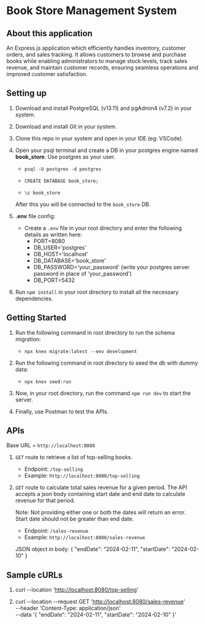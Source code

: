 # Book Store Management System

## About this application

An Express.js application which efficiently handles inventory, customer orders, and sales tracking. It allows customers to browse and purchase books while enabling administrators to manage stock levels, track sales revenue, and maintain customer records, ensuring seamless operations and improved customer satisfaction.

## Setting up

1. Download and install PostgreSQL (v13.11) and pgAdmin4 (v7.2) in your system.
2. Download and install Git in your system.
3. Clone this repo in your system and open in your IDE (eg: VSCode).
4. Open your psql terminal and create a DB in your postgres engine named **book_store**. Use postgres as your user.

   - `psql -U postgres -d postgres`

   - `CREATE DATABASE book_store;`

   - `\c book_store`

   After this you will be connected to the `book_store` DB.

5. **.env** file config:

   - Create a `.env` file in your root directory and enter the following details as written here:
     - PORT=8080
     - DB_USER='postgres'
     - DB_HOST='localhost'
     - DB_DATABASE='book_store'
     - DB_PASSWORD='your_password' (write your postgres server password in place of 'your_password')
     - DB_PORT=5432

6. Run `npm install` in your root directory to install all the necessary dependencies.

## Getting Started

1. Run the following command in root directory to run the schema migration:

   - `npx knex migrate:latest --env development`

2. Run the following command in root directory to seed the db with dummy data:

   - `npx knex seed:run`

3. Now, in your root directory, run the command `npm run dev` to start the server.
4. Finally, use Postman to test the APIs.

## APIs

Base URL = `http://localhost:8080`

1. `GET` route to retrieve a list of top-selling books.

   - Endpoint: `/top-selling`
   - Example: `http://localhost:8080/top-selling`

2. `GET` route to calculate total sales revenue for a given period. The API accepts a json body containing start date and end date to calculate revenue for that period.

   Note: Not providing either one or both the dates will return an error. Start date should not be greater than end date.

   - Endpoint: `/sales-revenue`
   - Example: `http://localhost:8080/sales-revenue`

   JSON object in body: { "endDate": "2024-02-11", "startDate": "2024-02-10" }

## Sample cURLs

1. curl --location '<http://localhost:8080/top-selling>'

2. curl --location --request GET '<http://localhost:8080/sales-revenue>' \
   --header 'Content-Type: application/json' \
   --data '{
   "endDate": "2024-02-11",
   "startDate": "2024-02-10"
   }'
